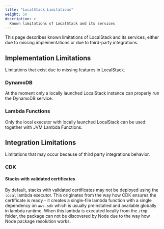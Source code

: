 ```yaml
---
title: "LocalStack Limitations"
weight: 50
description: >
  Known limitations of LocalStack and its services
---
```


This page describes known limitations of LocalStack and its services, either due to missing implementations or due to third-party integrations.

## Implementation Limitations

Limitations that exist due to missing features in LocalStack.

### DynamoDB

At the moment only a locally launched LocalStack instance can properly run the DynamoDB service.

### Lambda Functions

Only the local executor with locally launched LocalStack can be used together with JVM Lambda Functions.

## Integration Limitations

Limitations that may occur because of third party integrations behavior.

### CDK

#### Stacks with validated certificates

By default, stacks with validated certificates may not be deployed using the `local` lambda executor.
This originates from the way how CDK ensures the certificate is ready - it creates a single-file lambda function with a single dependency on `aws-sdk` which is usually preinstalled and available globally in lambda runtime.
When this lambda is executed locally from the `/tmp` folder, the package can not be discovered by Node due to the way how Node package resolution works.
